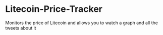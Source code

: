 # Litecoin-Price-Tracker
Monitors the price of Litecoin and allows you to watch a graph and all the tweets about it
